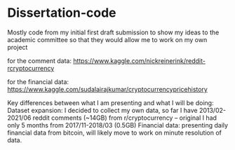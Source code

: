 # Dissertation-code

Mostly code from my initial first draft submission to show my ideas to the academic committee so that they would allow me to work on my own project

for the comment data: https://www.kaggle.com/nickreinerink/reddit-rcryptocurrency

for the financial data: https://www.kaggle.com/sudalairajkumar/cryptocurrencypricehistory


Key differences between what I am presenting and what I will be doing:
Dataset expansion: I decided to collect my own data, so far I have 2013/02- 2021/06 reddit comments (~14GB) from r/cryptocurrency – original I had only 5 months from 2017/11-2018/03 (0.5GB)
Financial data: presenting daily financial data from bitcoin, will likely move to work on minute resolution of data.
